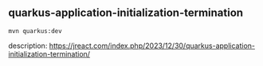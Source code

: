 ## quarkus-application-initialization-termination
``` 
mvn quarkus:dev
```
description: https://jreact.com/index.php/2023/12/30/quarkus-application-initialization-termination/
